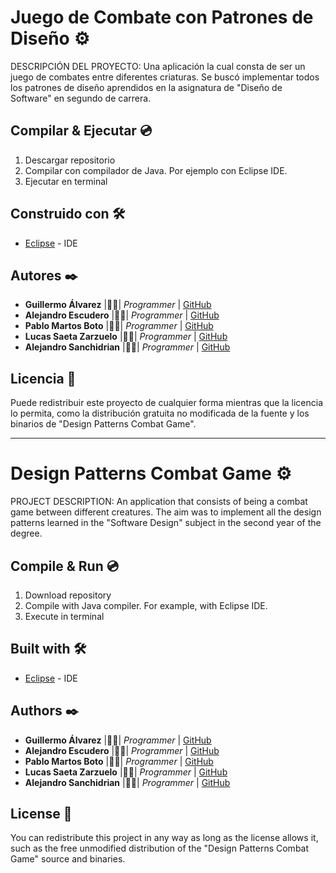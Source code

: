 # Juego de Combate con Patrones de Diseño ⚙️

DESCRIPCIÓN DEL PROYECTO: Una aplicación la cual consta de ser un juego de combates entre diferentes criaturas. Se buscó implementar todos los patrones de diseño aprendidos en la asignatura de "Diseño de Software" en segundo de carrera. 

## Compilar & Ejecutar 💿

1. Descargar repositorio
2. Compilar con compilador de Java. Por ejemplo con Eclipse IDE.
3. Ejecutar en terminal

## Construido con 🛠️

* [Eclipse](https://eclipseide.org/) - IDE

## Autores ✒️

* **Guillermo Álvarez** |👨‍💻| *Programmer* | [GitHub](https://github.com/guilleslater)
* **Alejandro Escudero** |👨‍💻| *Programmer* | [GitHub](https://github.com/AlejandroEscuderoMatas)
* **Pablo Martos Boto** |👨‍💻| *Programmer* | [GitHub](https://github.com/Pablotts)
* **Lucas Saeta Zarzuelo** |👨‍💻| *Programmer* | [GitHub](https://github.com/lucassaeta)
* **Alejandro Sanchidrian** |👨‍💻| *Programmer* | [GitHub](https://github.com/aSanchidrian) 

## Licencia 📄

Puede redistribuir este proyecto de cualquier forma mientras que la licencia lo permita, como la distribución gratuita no modificada de la fuente y los binarios de "Design Patterns Combat Game".

---

# Design Patterns Combat Game ⚙️

PROJECT DESCRIPTION: An application that consists of being a combat game between different creatures. The aim was to implement all the design patterns learned in the "Software Design" subject in the second year of the degree.

## Compile & Run 💿

1. Download repository
2. Compile with Java compiler. For example, with Eclipse IDE.
3. Execute in terminal

## Built with 🛠️

* [Eclipse](https://eclipseide.org/) - IDE

## Authors ✒️

* **Guillermo Álvarez** |👨‍💻| *Programmer* | [GitHub](https://github.com/guilleslater)
* **Alejandro Escudero** |👨‍💻| *Programmer* | [GitHub](https://github.com/AlejandroEscuderoMatas)
* **Pablo Martos Boto** |👨‍💻| *Programmer* | [GitHub](https://github.com/Pablotts)
* **Lucas Saeta Zarzuelo** |👨‍💻| *Programmer* | [GitHub](https://github.com/lucassaeta)
* **Alejandro Sanchidrian** |👨‍💻| *Programmer* | [GitHub](https://github.com/aSanchidrian) 

## License 📄

You can redistribute this project in any way as long as the license allows it, such as the free unmodified distribution of the "Design Patterns Combat Game" source and binaries.
